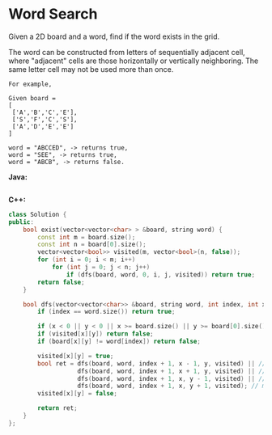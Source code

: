 # Word Search

Given a 2D board and a word, find if the word exists in the grid.

The word can be constructed from letters of sequentially adjacent cell, where "adjacent" cells are those horizontally or vertically neighboring. The same letter cell may not be used more than once.

    For example,

    Given board =
    [
     ['A','B','C','E'],
     ['S','F','C','S'],
     ['A','D','E','E']
    ]

    word = "ABCCED", -> returns true,
    word = "SEE", -> returns true,
    word = "ABCB", -> returns false.

**Java:**
```java

```

**C++:**
```c++
class Solution {
public:
    bool exist(vector<vector<char> > &board, string word) {
        const int m = board.size();
        const int n = board[0].size();
        vector<vector<bool>> visited(m, vector<bool>(n, false));
        for (int i = 0; i < m; i++)
            for (int j = 0; j < n; j++)
                if (dfs(board, word, 0, i, j, visited)) return true;
        return false;
    }

    bool dfs(vector<vector<char>> &board, string word, int index, int x, int y, vector<vector<bool>> &visited) {
        if (index == word.size()) return true;

        if (x < 0 || y < 0 || x >= board.size() || y >= board[0].size()) return false;
        if (visited[x][y]) return false;
        if (board[x][y] != word[index]) return false;

        visited[x][y] = true;
        bool ret = dfs(board, word, index + 1, x - 1, y, visited) || // move up
                   dfs(board, word, index + 1, x + 1, y, visited) || // move down
                   dfs(board, word, index + 1, x, y - 1, visited) || // move left
                   dfs(board, word, index + 1, x, y + 1, visited); // move right
        visited[x][y] = false;

        return ret;
    }
};
```
